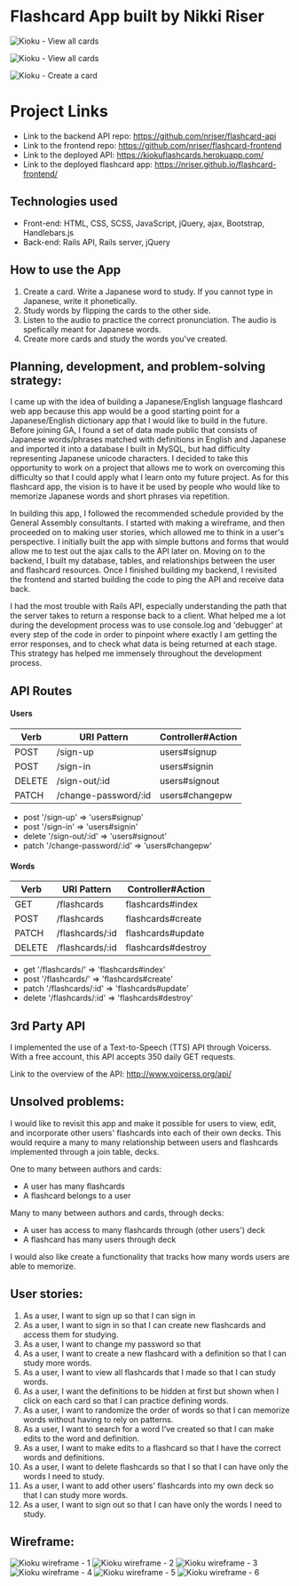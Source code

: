 # Flashcard App built by Nikki Riser
![Kioku - View all cards](https://s3.us-east-2.amazonaws.com/wdi-nikki-projects/Kioku3.png)


![Kioku - View all cards](https://s3.us-east-2.amazonaws.com/wdi-nikki-projects/Kioku.png)


![Kioku - Create a card](https://s3.us-east-2.amazonaws.com/wdi-nikki-projects/Kioku2.png)

# Project Links

- Link to the backend API repo: https://github.com/nriser/flashcard-api
- Link to the frontend repo: https://github.com/nriser/flashcard-frontend
- Link to the deployed API: https://kiokuflashcards.herokuapp.com/
- Link to the deployed flashcard app: https://nriser.github.io/flashcard-frontend/

## Technologies used

- Front-end: HTML, CSS, SCSS, JavaScript, jQuery, ajax, Bootstrap, Handlebars.js
- Back-end: Rails API, Rails server, jQuery

## How to use the App

1. Create a card. Write a Japanese word to study. If you cannot type in Japanese, write it phonetically.
2. Study words by flipping the cards to the other side.
2. Listen to the audio to practice the correct pronunciation. The audio is spefically meant for Japanese words.
3. Create more cards and study the words you've created.


## Planning, development, and problem-solving strategy:

I came up with the idea of building a Japanese/English language flashcard web app because this app would be a good starting point for a
Japanese/English dictionary app that I would like to build in the future. Before joining GA, I found a set of data made public that consists of Japanese words/phrases matched with definitions in English and Japanese and imported it into a database I built in MySQL, but had difficulty representing Japanese unicode characters. I decided to take this opportunity to work on a project that allows me to work on overcoming this difficulty so that I could apply what I learn onto my future project. As for this flashcard app, the vision is to have it be used by people who would like to memorize Japanese words and short phrases via repetition.

In building this app, I followed the recommended schedule provided by the General Assembly consultants. I started with making a wireframe, and then proceeded on to making user stories, which allowed me to think in a user's perspective. I initially built the app with simple buttons and forms that would allow me to test out the ajax calls to the API later on. Moving on to the backend, I built my database, tables, and relationships between the user and flashcard resources. Once I finished building my backend, I revisited the frontend and started building the code to ping the API and receive data back.

I had the most trouble with Rails API, especially understanding the path that the server takes to return a response back to a client. What helped me a lot during the development process was to use console.log and 'debugger' at every step of the code in order to pinpoint where exactly I am getting the error responses, and to check what data is being returned at each stage. This strategy has helped me immensely throughout the development process.

## API Routes

#### Users
| Verb   | URI Pattern          | Controller#Action |
|--------|----------------------|-------------------|
| POST   | /sign-up             | users#signup      |
| POST   | /sign-in             | users#signin      |
| DELETE | /sign-out/:id        | users#signout     |
| PATCH  | /change-password/:id | users#changepw    |

- post '/sign-up' => 'users#signup'
- post '/sign-in' => 'users#signin'
- delete '/sign-out/:id' => 'users#signout'
- patch '/change-password/:id' => 'users#changepw'

#### Words
| Verb   | URI Pattern      | Controller#Action      |
|--------|------------------|------------------------|
| GET    | /flashcards      | flashcards#index       |
| POST   | /flashcards      | flashcards#create      |
| PATCH  | /flashcards/:id  | flashcards#update      |
| DELETE | /flashcards/:id  | flashcards#destroy     |

- get '/flashcards/' => 'flashcards#index'
- post '/flashcards/' => 'flashcards#create'
- patch '/flashcards/:id' => 'flashcards#update'
- delete '/flashcards/:id' => 'flashcards#destroy'

## 3rd Party API

I implemented the use of a Text-to-Speech (TTS) API through Voicerss. With a free account, this API accepts 350 daily GET requests.

Link to the overview of the API: http://www.voicerss.org/api/

## Unsolved problems:

I would like to revisit this app and make it possible for users to view, edit, and incorporate other users' flashcards into each of their own decks. This would require a many to many relationship between users and flashcards implemented through a join table, decks.

One to many between authors and cards:
  - A user has many flashcards
  - A flashcard belongs to a user

Many to many between authors and cards, through decks:
  - A user has access to many flashcards through (other users') deck
  - A flashcard has many users through deck

I would also like create a functionality that tracks how many words users are able to memorize.

## User stories:

1. As a user, I want to sign up so that I can sign in
2. As a user, I want to sign in so that I can create new flashcards and access them for studying.
3. As a user, I want to change my password so that
4. As a user, I want to create a new flashcard with a definition so that I can study more words.
5. As a user, I want to view all flashcards that I made so that I can study words.
6. As a user, I want the definitions to be hidden at first but shown when I click on each card so that I can practice defining words.
7. As a user, I want to randomize the order of words so that I can memorize words
without having to rely on patterns.
8. As a user, I want to search for a word I’ve created so that I can make edits to the word and definition.
9. As a user, I want to make edits to a flashcard so that I have the correct words and definitions.
10. As a user, I want to delete flashcards so that I so that I can have only the words I need to study.
11. As a user, I want to add other users' flashcards into my own deck so that I can study more words.
12. As a user, I want to sign out so that I can have only the words I need to study.

## Wireframe:

![Kioku wireframe - 1](https://s3.us-east-2.amazonaws.com/wdi-nikki-projects/kioku_1.png)
![Kioku wireframe - 2](https://s3.us-east-2.amazonaws.com/wdi-nikki-projects/kioku_2.png)
![Kioku wireframe - 3](https://s3.us-east-2.amazonaws.com/wdi-nikki-projects/kioku_3.png)
![Kioku wireframe - 4](https://s3.us-east-2.amazonaws.com/wdi-nikki-projects/kioku_4.png)
![Kioku wireframe - 5](https://s3.us-east-2.amazonaws.com/wdi-nikki-projects/kioku_5.png)
![Kioku wireframe - 6](https://s3.us-east-2.amazonaws.com/wdi-nikki-projects/kioku_6.png)
